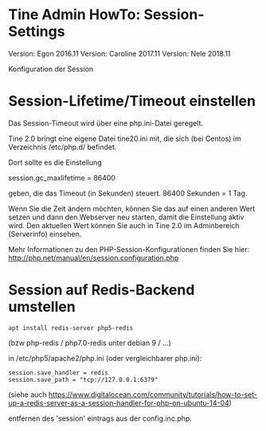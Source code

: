 Tine Admin HowTo: Session-Settings
=================

Version: Egon 2016.11
Version: Caroline 2017.11
Version: Nele 2018.11

Konfiguration der Session

Session-Lifetime/Timeout einstellen
=================

Das Session-Timeout wird über eine php.ini-Datei geregelt.

Tine 2.0 bringt eine eigene Datei tine20.ini mit, die sich (bei Centos) im Verzeichnis /etc/php.d/ befindet.

Dort sollte es die Einstellung

session.gc_maxlifetime = 86400

geben, die das Timeout (in Sekunden) steuert. 86400 Sekunden = 1 Tag.

Wenn Sie die Zeit ändern möchten, können Sie das auf einen anderen Wert setzen und dann den Webserver neu starten, damit die Einstellung aktiv wird. Den aktuellen Wert können Sie auch in Tine 2.0 im Adminbereich (Serverinfo) einsehen.

Mehr Informationen zu den PHP-Session-Konfigurationen finden Sie hier: http://php.net/manual/en/session.configuration.php

Session auf Redis-Backend umstellen
=================

    apt install redis-server php5-redis
    
(bzw php-redis / php7.0-redis unter debian 9 / ...)

in /etc/php5/apache2/php.ini (oder vergleichbarer php.ini):

    session.save_handler = redis
    session.save_path = "tcp://127.0.0.1:6379"

(siehe auch https://www.digitalocean.com/community/tutorials/how-to-set-up-a-redis-server-as-a-session-handler-for-php-on-ubuntu-14-04)

entfernen des 'session' eintrags aus der config.inc.php.
